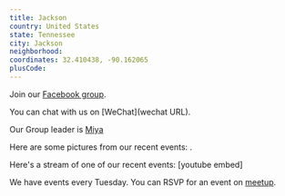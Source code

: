 ```yaml
---
title: Jackson
country: United States
state: Tennessee
city: Jackson
neighborhood: 
coordinates: 32.410438, -90.162065
plusCode:
---
```

Join our [Facebook group](https://www.facebook.com/groups/free.code.camp.jackson.tennessee).

You can chat with us on [WeChat](wechat URL).

Our Group leader is [Miya](freecodecamp.org/miya)

Here are some pictures from our recent events:
![]().

Here's a stream of one of our recent events:
[youtube embed]

We have events every Tuesday. You can RSVP for an event on [meetup](meetupurl).
